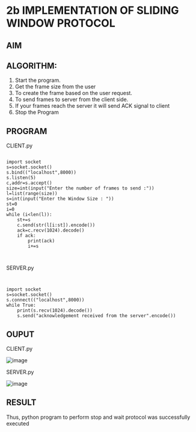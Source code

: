# 2b IMPLEMENTATION OF SLIDING WINDOW PROTOCOL
## AIM
## ALGORITHM:
1. Start the program.
2. Get the frame size from the user
3. To create the frame based on the user request.
4. To send frames to server from the client side.
5. If your frames reach the server it will send ACK signal to client
6. Stop the Program
## PROGRAM

CLIENT.py

```

import socket
s=socket.socket()
s.bind(("localhost",8000))
s.listen(5)
c,addr=s.accept()
size=int(input("Enter the number of frames to send :"))
l=list(range(size))
s=int(input("Enter the Window Size : "))
st=0
i=0
while (i<len(l)):
    st+=s
    c.send(str(l[i:st]).encode())
    ack=c.recv(1024).decode()
    if ack:
        print(ack)
        i+=s



```


SERVER.py

```


import socket
s=socket.socket()
s.connect(("localhost",8000))
while True:
    print(s.recv(1024).decode())
    s.send("acknowledgement received from the server".encode())

```

## OUPUT

CLIENT.py

![image](https://github.com/user-attachments/assets/bbd1f7e2-4ad6-4d39-84e1-24f9e8cb1adc)




SERVER.py

![image](https://github.com/user-attachments/assets/238ce3a0-8eef-4f03-a528-f9ab19ff717b)



## RESULT
Thus, python program to perform stop and wait protocol was successfully executed
